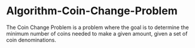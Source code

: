 # Algorithm-Coin-Change-Problem
The Coin Change Problem is a problem where the goal is to determine the minimum number of coins needed to make a given amount, given a set of coin denominations.
